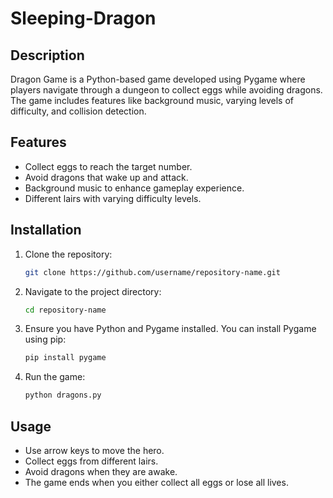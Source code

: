 # Sleeping-Dragon
## Description
Dragon Game is a Python-based game developed using Pygame where players navigate through a dungeon to collect eggs while avoiding dragons. The game includes features like background music, varying levels of difficulty, and collision detection.

## Features
- Collect eggs to reach the target number.
- Avoid dragons that wake up and attack.
- Background music to enhance gameplay experience.
- Different lairs with varying difficulty levels.
## Installation
1. Clone the repository:
   ```bash
   git clone https://github.com/username/repository-name.git
   ```
2. Navigate to the project directory:
   ```bash
   cd repository-name
   ```
3. Ensure you have Python and Pygame installed. You can install Pygame using pip:
   ```bash
   pip install pygame
   ```
4. Run the game:
   ```bash
   python dragons.py
   ```
## Usage
- Use arrow keys to move the hero.
- Collect eggs from different lairs.
- Avoid dragons when they are awake.
- The game ends when you either collect all eggs or lose all lives.
